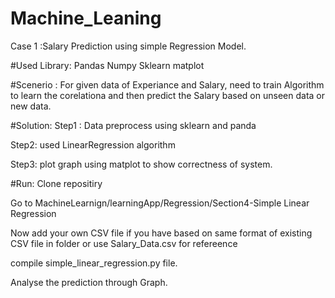 # Machine_Leaning
Case 1 :Salary Prediction using simple Regression Model.

#Used Library:
Pandas
Numpy
Sklearn
matplot

#Scenerio :
For given data of Experiance and Salary, need to train Algorithm to learn the corelationa and then predict the Salary based on unseen data or new data.

#Solution:
Step1 : Data preprocess using sklearn and panda

Step2: used LinearRegression algorithm

Step3: plot graph using matplot to show correctness of system.

#Run:
Clone repositiry

Go to MachineLearnign/learningApp/Regression/Section4-Simple Linear Regression

Now add your own CSV file if you have based on same format of existing CSV file in folder or use Salary_Data.csv for refereence

compile simple_linear_regression.py file.

Analyse the prediction through Graph.
